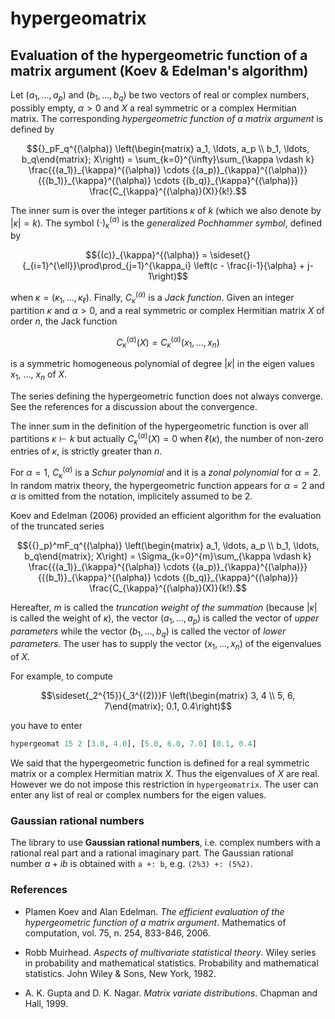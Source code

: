# hypergeomatrix

## Evaluation of the hypergeometric function of a matrix argument (Koev & Edelman's algorithm)

Let $(a_1, \ldots, a_p)$ and $(b_1, \ldots, b_q)$ be two vectors of real or 
complex numbers, possibly empty, $\alpha > 0$ and $X$ a real symmetric or a 
complex Hermitian matrix. 
The corresponding *hypergeometric function of a matrix argument* is defined by 

$${}_pF_q^{(\alpha)} \left(\begin{matrix} a_1, \ldots, a_p \\ b_1, \ldots, b_q\end{matrix}; X\right) = \sum_{k=0}^{\infty}\sum_{\kappa \vdash k} \frac{{(a_1)}_{\kappa}^{(\alpha)} \cdots {(a_p)}_{\kappa}^{(\alpha)}} {{(b_1)}_{\kappa}^{(\alpha)} \cdots {(b_q)}_{\kappa}^{(\alpha)}} \frac{C_{\kappa}^{(\alpha)}(X)}{k!}.$$

The inner sum is over the integer partitions $\kappa$ of $k$ (which we also 
denote by $|\kappa| = k$). The symbol ${(\cdot)}_{\kappa}^{(\alpha)}$ is the 
*generalized Pochhammer symbol*, defined by

$${(c)}_{\kappa}^{(\alpha)} = \sideset{}{_{i=1}^{\ell}}\prod\prod_{j=1}^{\kappa_i} \left(c - \frac{i-1}{\alpha} + j-1\right)$$

when $\kappa = (\kappa_1, \ldots, \kappa_\ell)$. 
Finally, $C_{\kappa}^{(\alpha)}$ is a *Jack function*. 
Given an integer partition $\kappa$ and $\alpha > 0$, and a 
real symmetric or complex Hermitian matrix $X$ of order $n$, 
the Jack function 

$$C_{\kappa}^{(\alpha)}(X) = C_{\kappa}^{(\alpha)}(x_1, \ldots, x_n)$$

is a symmetric homogeneous polynomial of degree $|\kappa|$ in the 
eigen values $x_1$, $\ldots$, $x_n$ of $X$. 

The series defining the hypergeometric function does not always converge. 
See the references for a discussion about the convergence. 

The inner sum in the definition of the hypergeometric function is over 
all partitions $\kappa \vdash k$ but actually 
$C_{\kappa}^{(\alpha)}(X) = 0$ when $\ell(\kappa)$, the number of non-zero 
entries of $\kappa$, is strictly greater than $n$.

For $\alpha=1$, $C_{\kappa}^{(\alpha)}$ is a *Schur polynomial* and it is 
a *zonal polynomial* for $\alpha = 2$. 
In random matrix theory, the hypergeometric function appears for $\alpha=2$ 
and $\alpha$ is omitted from the notation, implicitely assumed to be $2$. 

Koev and Edelman (2006) provided an efficient algorithm for the evaluation 
of the truncated series 

$${{}_p}^mF_q^{(\alpha)} \left(\begin{matrix} a_1, \ldots, a_p \\ b_1, \ldots, b_q\end{matrix}; X\right) = \Sigma_{k=0}^{m}\sum_{\kappa \vdash k} \frac{{(a_1)}_{\kappa}^{(\alpha)} \cdots {(a_p)}_{\kappa}^{(\alpha)}} {{(b_1)}_{\kappa}^{(\alpha)} \cdots {(b_q)}_{\kappa}^{(\alpha)}} 
\frac{C_{\kappa}^{(\alpha)}(X)}{k!}.$$

Hereafter, $m$ is called the *truncation weight of the summation* 
(because $|\kappa|$ is called the weight of $\kappa$), the vector 
$(a_1, \ldots, a_p)$ is called the vector of *upper parameters* while 
the vector $(b_1, \ldots, b_q)$ is called the vector of *lower parameters*. 
The user has to supply the vector $(x_1, \ldots, x_n)$ of the eigenvalues 
of $X$. 

For example, to compute

$$\sideset{_2^{15}}{_3^{(2)}}F \left(\begin{matrix} 3, 4 \\ 5, 6, 7\end{matrix}; 0.1, 0.4\right)$$

you have to enter 

```haskell
hypergeomat 15 2 [3.0, 4.0], [5.0, 6.0, 7.0] [0.1, 0.4]
```

We said that the hypergeometric function is defined for a real symmetric 
matrix or a complex Hermitian matrix $X$. Thus the eigenvalues of $X$ 
are real. However we do not impose this restriction in `hypergeomatrix`. 
The user can enter any list of real or complex numbers for the eigen values. 

### Gaussian rational numbers

The library to use **Gaussian rational numbers**, i.e. complex numbers with 
a rational real part and a rational imaginary part. The Gaussian rational 
number $a + ib$ is obtained with `a +: b`, e.g. `(2%3) +: (5%2)`.


### References

- Plamen Koev and Alan Edelman. 
*The efficient evaluation of the hypergeometric function of a matrix argument*.
Mathematics of computation, vol. 75, n. 254, 833-846, 2006.

- Robb Muirhead. 
*Aspects of multivariate statistical theory*. 
Wiley series in probability and mathematical statistics. 
Probability and mathematical statistics. 
John Wiley & Sons, New York, 1982.

- A. K. Gupta and D. K. Nagar. 
*Matrix variate distributions*. 
Chapman and Hall, 1999.
